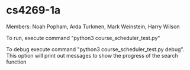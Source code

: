 # cs4269-1a

Members: Noah Popham, Arda Turkmen, Mark Weinstein, Harry Wilson 

To run, execute command "python3 course_scheduler_test.py"

To debug execute command "python3 course_scheduler_test.py debug". This option will print out messages to show the progress of the search function
